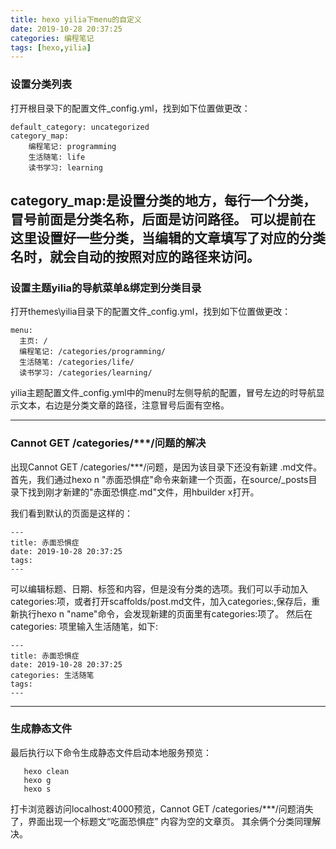```yaml
---
title: hexo yilia下menu的自定义
date: 2019-10-28 20:37:25
categories: 编程笔记
tags: [hexo,yilia]
---
```

### 设置分类列表
打开根目录下的配置文件_config.yml，找到如下位置做更改：
```
default_category: uncategorized
category_map:
    编程笔记: programming
    生活随笔: life
    读书学习: learning
```
<!--more-->
category_map:是设置分类的地方，每行一个分类，冒号前面是分类名称，后面是访问路径。
可以提前在这里设置好一些分类，当编辑的文章填写了对应的分类名时，就会自动的按照对应的路径来访问。
---
### 设置主题yilia的导航菜单&绑定到分类目录
打开themes\yilia目录下的配置文件_config.yml，找到如下位置做更改：
```
menu:
  主页: /
  编程笔记: /categories/programming/
  生活随笔: /categories/life/
  读书学习: /categories/learning/
```
yilia主题配置文件_config.yml中的menu时左侧导航的配置，冒号左边的时导航显示文本，右边是分类文章的路径，注意冒号后面有空格。

---
### Cannot GET /categories/***/问题的解决
出现Cannot GET /categories/***/问题，是因为该目录下还没有新建 .md文件。
首先，我们通过hexo n "赤面恐惧症"命令来新建一个页面，在source/_posts目录下找到刚才新建的"赤面恐惧症.md"文件，用hbuilder x打开。

我们看到默认的页面是这样的：
```
---
title: 赤面恐惧症
date: 2019-10-28 20:37:25
tags:
---
```
可以编辑标题、日期、标签和内容，但是没有分类的选项。我们可以手动加入categories:项，或者打开scaffolds/post.md文件，加入categories:,保存后，重新执行hexo n "name"命令，会发现新建的页面里有categories:项了。
然后在categories: 项里输入生活随笔，如下:
```
---
title: 赤面恐惧症
date: 2019-10-28 20:37:25
categories: 生活随笔
tags:
---
```
---
### 生成静态文件
最后执行以下命令生成静态文件启动本地服务预览：
```
   hexo clean
   hexo g
   hexo s
```
打卡浏览器访问localhost:4000预览，Cannot GET /categories/***/问题消失了，界面出现一个标题文“吃面恐惧症” 内容为空的文章页。
其余俩个分类同理解决。